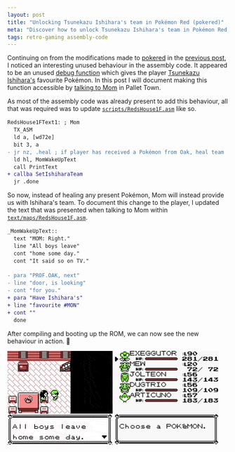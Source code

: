```yaml
---
layout: post
title: "Unlocking Tsunekazu Ishihara's team in Pokémon Red (pokered)"
meta: "Discover how to unlock Tsunekazu Ishihara's team in Pokémon Red (pokered) with this comprehensive guide."
tags: retro-gaming assembly-code
---
```


Continuing on from the modifications made to [pokered](https://github.com/pret/pokered) in the [previous post](/posts/compiling-pokered-using-docker-and-adding-super-b-button-behaviour/), I noticed an interesting unused behaviour in the assembly code.
It appeared to be an unused [debug function](https://github.com/eddmann/pokered/blob/master/engine/debug1.asm) which gives the player [Tsunekazu Ishihara's](https://bulbapedia.bulbagarden.net/wiki/Tsunekazu_Ishihara) favourite Pokémon.
In this post I will document making this function accessible by [talking to Mom](https://github.com/eddmann/pokered/commit/3450a335207c79018c4c157139ad5a6ac2755081) in Pallet Town.

<!--more-->

As most of the assembly code was already present to add this behaviour, all that was required was to update [`scripts/RedsHouse1F.asm`](https://github.com/eddmann/pokered/commit/3450a335207c79018c4c157139ad5a6ac2755081#diff-0e46c8f2965b519c43baed3692896c7b) like so.

```diff
RedsHouse1FText1: ; Mom
  TX_ASM
  ld a, [wd72e]
  bit 3, a
- jr nz, .heal ; if player has received a Pokémon from Oak, heal team
  ld hl, MomWakeUpText
  call PrintText
+ callba SetIshiharaTeam
  jr .done
```

So now, instead of healing any present Pokémon, Mom will instead provide us with Ishihara's team.
To document this change to the player, I updated the text that was presented when talking to Mom within [`text/maps/RedsHouse1F.asm`](https://github.com/eddmann/pokered/commit/3450a335207c79018c4c157139ad5a6ac2755081#diff-b1750b171a232f88acb32643546f5ed3).

```diff
_MomWakeUpText::
  text "MOM: Right."
  line "All boys leave"
  cont "home some day."
  cont "It said so on TV."

- para "PROF.OAK, next"
- line "door, is looking"
- cont "for you."
+ para "Have Ishihara's"
+ line "favourite #MON"
+ cont ""
  done
```

After compiling and booting up the ROM, we can now see the new behaviour in action. 🎉

<p>
  <img alt="Talking to MOM" src="/uploads/unlocking-tsunekazu-ishiharas-team-in-pokered/mom.gif" style="display:inline;"/>
  <img alt="Ishiharas team" src="/uploads/unlocking-tsunekazu-ishiharas-team-in-pokered/team.png" style="height:214px;display:inline;" />
</p>
